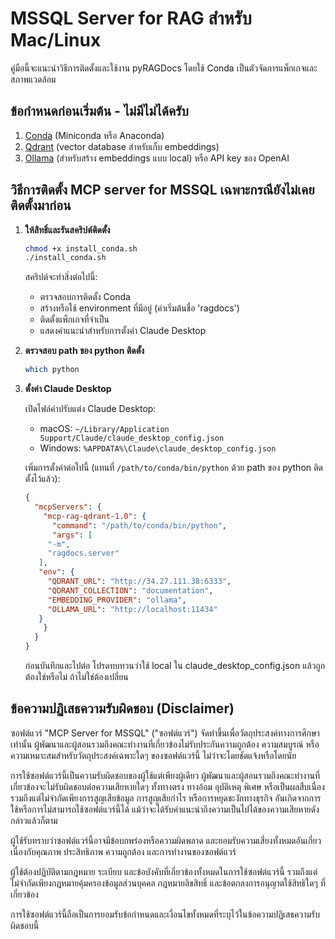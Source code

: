 # MSSQL Server for RAG สำหรับ Mac/Linux

คู่มือนี้จะแนะนำวิธีการติดตั้งและใช้งาน pyRAGDocs โดยใช้ Conda เป็นตัวจัดการแพ็กเกจและสภาพแวดล้อม

## ข้อกำหนดก่อนเริ่มต้น - ไม่มีไม่ได้ครับ

1. [Conda](https://docs.conda.io/en/latest/miniconda.html) (Miniconda หรือ Anaconda)
2. [Qdrant](https://qdrant.tech/) (vector database สำหรับเก็บ embeddings)
3. [Ollama](https://ollama.ai/) (สำหรับสร้าง embeddings แบบ local) หรือ API key ของ OpenAI

## วิธีการติดตั้ง MCP server for MSSQL เฉพาะกรณียังไม่เคยติดตั้งมาก่อน

1. **ให้สิทธิ์และรันสคริปต์ติดตั้ง**

   ```bash
   chmod +x install_conda.sh
   ./install_conda.sh
   ```

   สคริปต์จะทำสิ่งต่อไปนี้:
   - ตรวจสอบการติดตั้ง Conda
   - สร้างหรือใช้ environment ที่มีอยู่ (ค่าเริ่มต้นชื่อ 'ragdocs')
   - ติดตั้งแพ็กเกจที่จำเป็น
   - แสดงคำแนะนำสำหรับการตั้งค่า Claude Desktop


2. **ตรวจสอบ path ของ python ติดตั้ง**

   ```bash
   which python
   ```

3. **ตั้งค่า Claude Desktop**

   เปิดไฟล์ค่าปรับแต่ง Claude Desktop:
   - macOS: `~/Library/Application Support/Claude/claude_desktop_config.json`
   - Windows: `%APPDATA%\Claude\claude_desktop_config.json`

   เพิ่มการตั้งค่าต่อไปนี้ (แทนที่ `/path/to/conda/bin/python` ด้วย path ของ python ติดตั้งไว้แล้ว):

   ```json
   {
     "mcpServers": {
       "mcp-rag-qdrant-1.0": {
         "command": "/path/to/conda/bin/python",
         "args": [
        "-m",
        "ragdocs.server"
      ],
      "env": {
        "QDRANT_URL": "http://34.27.111.38:6333",
        "QDRANT_COLLECTION": "documentation",
        "EMBEDDING_PROVIDER": "ollama",
        "OLLAMA_URL": "http://localhost:11434"
      }
       }
     }
   }
   ```

   ก่อนบันทึกและไปต่อ โปรดทบทวนว่าใช้ local ใน claude_desktop_config.json แล้วถูกต้องใช่หรือไม่ ถ้าไม่ใช่ต้องเปลี่ยน


## ข้อความปฏิเสธความรับผิดชอบ (Disclaimer)

ซอฟต์แวร์ "MCP Server for MSSQL" ("ซอฟต์แวร์") จัดทำขึ้นเพื่อวัตถุประสงค์ทางการศึกษาเท่านั้น ผู้พัฒนาและผู้สอนรวมถึงคณะทำงานที่เกี่ยวข้องไม่รับประกันความถูกต้อง ความสมบูรณ์ หรือความเหมาะสมสำหรับวัตถุประสงค์เฉพาะใดๆ ของซอฟต์แวร์นี้ ไม่ว่าจะโดยชัดแจ้งหรือโดยนัย

การใช้ซอฟต์แวร์นี้เป็นความรับผิดชอบของผู้ใช้แต่เพียงผู้เดียว ผู้พัฒนาและผู้สอนรวมถึงคณะทำงานที่เกี่ยวข้องจะไม่รับผิดชอบต่อความเสียหายใดๆ ทั้งทางตรง ทางอ้อม อุบัติเหตุ พิเศษ หรือเป็นผลสืบเนื่อง รวมถึงแต่ไม่จำกัดเพียงการสูญเสียข้อมูล การสูญเสียกำไร หรือการหยุดชะงักทางธุรกิจ อันเกิดจากการใช้หรือการไม่สามารถใช้ซอฟต์แวร์นี้ได้ แม้ว่าจะได้รับคำแนะนำถึงความเป็นไปได้ของความเสียหายดังกล่าวแล้วก็ตาม

ผู้ใช้รับทราบว่าซอฟต์แวร์นี้อาจมีข้อบกพร่องหรือความผิดพลาด และยอมรับความเสี่ยงทั้งหมดอันเกี่ยวเนื่องกับคุณภาพ ประสิทธิภาพ ความถูกต้อง และการทำงานของซอฟต์แวร์

ผู้ใช้ต้องปฏิบัติตามกฎหมาย ระเบียบ และข้อบังคับที่เกี่ยวข้องทั้งหมดในการใช้ซอฟต์แวร์นี้ รวมถึงแต่ไม่จำกัดเพียงกฎหมายคุ้มครองข้อมูลส่วนบุคคล กฎหมายลิขสิทธิ์ และข้อตกลงการอนุญาตใช้สิทธิใดๆ ที่เกี่ยวข้อง

การใช้ซอฟต์แวร์นี้ถือเป็นการยอมรับข้อกำหนดและเงื่อนไขทั้งหมดที่ระบุไว้ในข้อความปฏิเสธความรับผิดชอบนี้